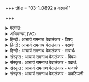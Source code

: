 +++
title = "03-1_0892 प्र यद्गावो"

+++
<details><summary>पदपाठः</summary>

प्र꣢। यत्। गा꣡वः꣢꣯। न। भू꣡र्ण꣢꣯यः। त्वे꣣षाः꣢। अ꣣या꣡सः꣢। अ꣡क्र꣢꣯मुः। घ्न꣡न्तः꣢꣯। कृ꣣ष्णा꣢म्। अ꣡प꣢꣯। त्व꣡च꣢꣯म्। ८९२।
</details>

<details><summary>अधिमन्त्रम् (VC)</summary>

- पवमानः सोमः
- मेध्यातिथिः काण्वः
- गायत्री
- षड्जः
</details>

<details><summary>हिन्दी : आचार्य रामनाथ वेदालंकार - विषयः</summary>

प्रथम ऋचा पूर्वार्चिक में ४९१ क्रमाङ्क पर परमात्मा से उत्पन्न होनेवाले आनन्दरस के विषय में व्याख्यात हुई थी। यहाँ आचार्य से उत्पन्न होनेवाले ज्ञान का विषय वर्णित है।
</details>

<details><summary>हिन्दी : आचार्य रामनाथ वेदालंकार - पदार्थः</summary>

पदार्थान्वयभाषाः -  (यत्) जब (गावः न) गायों से समान (भूर्णयः) भरण-पोषण करनेवाले, (त्वेषाः) उज्ज्वल, (अयासः) शिष्यों के प्रति जानेवाले ज्ञानरस (प्र अक्रमुः) प्रदान किये जाने आरम्भ होते हैं, तब वे (त्वचम्) ढकनेवाली (कृष्णाम्) अविद्या-रात्रि को (घ्नन्तः) नष्ट कर देते हैं ॥१॥ यहाँ उपमालङ्कार है ॥१॥
</details>

<details><summary>हिन्दी : आचार्य रामनाथ वेदालंकार - भावार्थः</summary>

भावार्थभाषाः -  जब शिष्य विविध लौकिक विद्याओं और ब्रह्मविद्याओं को प्राप्त कर लेते हैं,तब सारी अविद्यारूप निशाएँ दूर हो जाती हैं ॥१॥
</details>

<details><summary>संस्कृत : आचार्य रामनाथ वेदालंकार - विषयः</summary>

तत्र प्रथमा ऋक् पूर्वार्चिके ४९१ क्रमाङ्के परमात्मजन्यानन्दरसविषये व्याख्याता। अत्राचार्यजन्यज्ञानविषयो वर्ण्यते।
</details>

<details><summary>संस्कृत : आचार्य रामनाथ वेदालंकार - पदार्थः</summary>

पदार्थान्वयभाषाः -  (यत्) यदा (गावः न) धेनवः इव (भूर्णयः) भरणपोषणकारिणः। [बिभर्ति इति भूर्णिः। ‘घृणिपृश्निपार्ष्णिचूर्णिभूर्णयः’ उ० ४।५३ इत्यनेन डुभृञ् धारणपोषणयोः इति धातोः निः प्रत्ययः, धातोरूत्वं च।] (त्वेषाः) उज्ज्वलाः (अयासः) शिष्यान् प्रति गमनशीलाः सोमाः ज्ञानरसाः (प्र अक्रमुः) प्र क्रमन्ते, तदा (त्वचम्) संवरणकरीम् (कृष्णाम्) अविद्यारात्रिम् (घ्नन्तः) नाशयन्तः, भवन्तीति शेषः ॥१॥ अत्रोपमालङ्कारः ॥१॥
</details>

<details><summary>संस्कृत : आचार्य रामनाथ वेदालंकार - भावार्थः</summary>

भावार्थभाषाः -  यदा शिष्या आचार्याद् विविधा लोकविद्या ब्रह्मविद्याश्च प्राप्नुवन्ति तदा निखिला अविद्यानिशा अपगच्छन्ति ॥१॥
</details>

<details><summary>संस्कृत : आचार्य रामनाथ वेदालंकार - पादटिप्पनी</summary>

टिप्पणी:   १. ऋ० ९।४१।१,‘यद्’ इत्यत्र ‘ये’ इति पाठः। साम० ४९१।
</details>